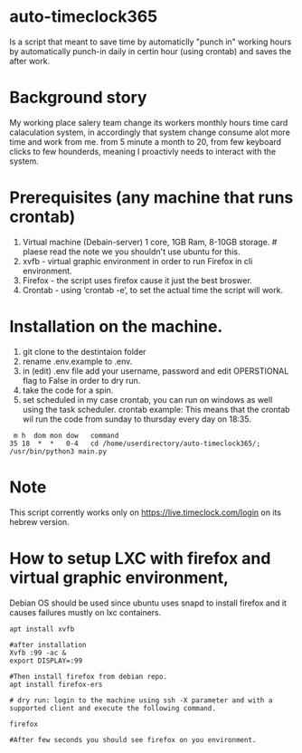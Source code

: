 # auto-timeclock365
Is a script that meant to save time by automaticlly "punch in" working hours by automatically punch-in daily in certin hour (using crontab) and saves the after work.


# Background story
My working place salery team change its workers monthly hours time card calaculation system, in accordingly that system change consume alot more time and work from me.
from 5 minute a month to 20, from few keyboard clicks to few hounderds, meaning I proactivly needs to interact with the system.

# Prerequisites (any machine that runs crontab)
1. Virtual machine (Debain-server) 1 core, 1GB Ram, 8-10GB storage.  # plaese read the note we you shouldn't use ubuntu for this.
2. xvfb - virtual graphic environment in order to run Firefox in cli environment.
3. Firefox - the script uses firefox cause it just the best broswer.
4. Crontab - using ‘crontab -e’, to set the actual time the script will work. 

# Installation on the machine.
1. git clone to the destintaion folder
2. rename .env.example to .env.
3. in (edit) .env file add your username, password and edit OPERSTIONAL flag to False in order to dry run.
4. take the code for a spin.
5. set scheduled in my case crontab, you can run on windows as well using the task scheduler.
crontab example: This means that the crontab wil run the code from sunday to thursday every day on 18:35.
```
 m h  dom mon dow   command
35 18  *  *   0-4   cd /home/userdirectory/auto-timeclock365/; /usr/bin/python3 main.py
```


# Note
This script corrently works only on https://live.timeclock.com/login on its hebrew version.

# How to setup LXC with firefox and virtual graphic environment,
Debian OS should be used since ubuntu uses snapd to install firefox and it causes failures mustly on lxc containers.
```
apt install xvfb

#after installation
Xvfb :99 -ac &
export DISPLAY=:99    

#Then install firefox from debian repo.
apt install firefox-ers

# dry run: login to the machine using ssh -X parameter and with a supported client and execute the following command.

firefox  

#After few seconds you should see firefox on you environment.
```
